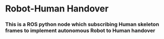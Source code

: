 # Robot-Human Handover

### This is a ROS python node which subscribing Human skeleton frames to implement autonomous Robot to Human handover 